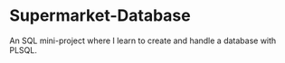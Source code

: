 # Supermarket-Database
An SQL mini-project where I learn to create and handle a database with PLSQL.
